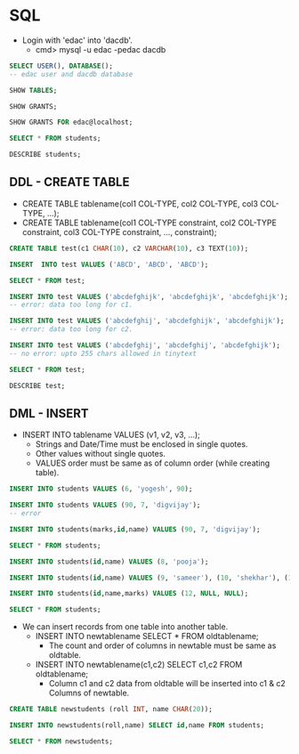 # SQL
* Login with 'edac' into 'dacdb'.
	* cmd> mysql -u edac -pedac dacdb

```SQL
SELECT USER(), DATABASE();
-- edac user and dacdb database

SHOW TABLES;

SHOW GRANTS;

SHOW GRANTS FOR edac@localhost;

SELECT * FROM students;

DESCRIBE students;
```

## DDL - CREATE TABLE
* CREATE TABLE tablename(col1 COL-TYPE, col2 COL-TYPE, col3 COL-TYPE, ...);
* CREATE TABLE tablename(col1 COL-TYPE constraint, col2 COL-TYPE constraint, col3 COL-TYPE constraint, ..., constraint);

```SQL
CREATE TABLE test(c1 CHAR(10), c2 VARCHAR(10), c3 TEXT(10));

INSERT  INTO test VALUES ('ABCD', 'ABCD', 'ABCD');

SELECT * FROM test;

INSERT INTO test VALUES ('abcdefghijk', 'abcdefghijk', 'abcdefghijk');
-- error: data too long for c1.

INSERT INTO test VALUES ('abcdefghij', 'abcdefghijk', 'abcdefghijk');
-- error: data too long for c2.

INSERT INTO test VALUES ('abcdefghij', 'abcdefghij', 'abcdefghijk');
-- no error: upto 255 chars allowed in tinytext

SELECT * FROM test;

DESCRIBE test;

```

## DML - INSERT
* INSERT INTO tablename VALUES (v1, v2, v3, ...);
	* Strings and Date/Time must be enclosed in single quotes.
	* Other values without single quotes.
	* VALUES order must be same as of column order (while creating table).

```SQL
INSERT INTO students VALUES (6, 'yogesh', 90);

INSERT INTO students VALUES (90, 7, 'digvijay');
-- error

INSERT INTO students(marks,id,name) VALUES (90, 7, 'digvijay');

SELECT * FROM students;

INSERT INTO students(id,name) VALUES (8, 'pooja');

INSERT INTO students(id,name) VALUES (9, 'sameer'), (10, 'shekhar'), (11, 'rahul');

INSERT INTO students(id,name,marks) VALUES (12, NULL, NULL);

SELECT * FROM students;
```

* We can insert records from one table into another table.
	* INSERT INTO newtablename SELECT * FROM oldtablename;
		* The count and order of columns in newtable must be same as oldtable.
	* INSERT INTO newtablename(c1,c2) SELECT c1,c2 FROM oldtablename;
		* Column c1 and c2 data from oldtable will be inserted into c1 & c2 Columns of newtable.


```SQL
CREATE TABLE newstudents (roll INT, name CHAR(20));

INSERT INTO newstudents(roll,name) SELECT id,name FROM students;

SELECT * FROM newstudents;

```












